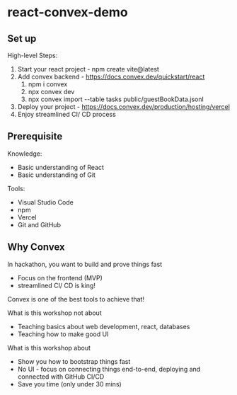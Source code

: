 # react-convex-demo

## Set up

High-level Steps:
1. Start your react project - npm create vite@latest
2. Add convex backend - https://docs.convex.dev/quickstart/react
    1. npm i convex
    2. npx convex dev
    3. npx convex import --table tasks public/guestBookData.jsonl
3. Deploy your project - https://docs.convex.dev/production/hosting/vercel
4. Enjoy streamlined CI/ CD process


## Prerequisite
Knowledge:
- Basic understanding of React
- Basic understanding of Git

Tools:
- Visual Studio Code
- npm
- Vercel
- Git and GitHub

## Why Convex
In hackathon, you want to build and prove things fast
- Focus on the frontend (MVP)
- streamlined CI/ CD is king!

Convex is one of the best tools to achieve that!

What is this workshop not about
- Teaching basics about web development, react, databases
- Teaching how to make good UI

What is this workshop about
- Show you how to bootstrap things fast
- No UI - focus on connecting things end-to-end, deploying and connected with GitHub CI/CD
- Save you time (only under 30 mins)
